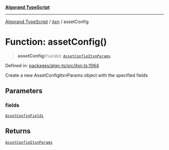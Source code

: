 [**Algorand TypeScript**](../../README.md)

***

[Algorand TypeScript](../../modules.md) / [itxn](../README.md) / assetConfig

# Function: assetConfig()

> **assetConfig**(`fields`): [`AssetConfigItxnParams`](../classes/AssetConfigItxnParams.md)

Defined in: [packages/algo-ts/src/itxn.ts:1064](https://github.com/algorandfoundation/puya-ts/blob/main/packages/algo-ts/src/itxn.ts#L1064)

Create a new AssetConfigItxnParams object with the specified fields

## Parameters

### fields

[`AssetConfigFields`](../interfaces/AssetConfigFields.md)

## Returns

[`AssetConfigItxnParams`](../classes/AssetConfigItxnParams.md)
